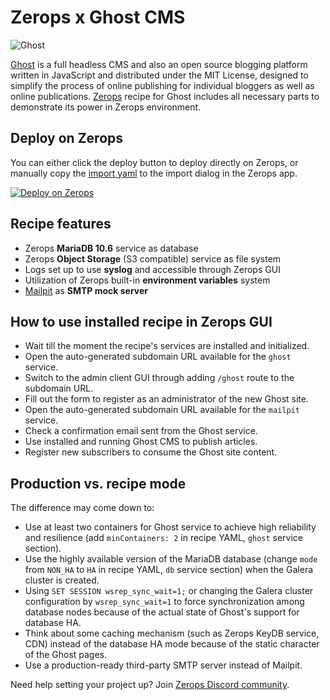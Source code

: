 # Zerops x Ghost CMS

![Ghost](https://github.com/zeropsio/recipe-shared-assets/blob/main/covers/cover-ghost.png)

[Ghost](https://github.com/TryGhost/Ghost) is a full headless CMS and also an open source blogging platform written in JavaScript and distributed under the MIT License, designed to simplify the process of online publishing for individual bloggers as well as online publications. [Zerops](https://zerops.io) recipe for Ghost includes all necessary parts to demonstrate its power in Zerops environment.

## Deploy on Zerops

You can either click the deploy button to deploy directly on Zerops, or manually copy the [import yaml](https://github.com/zeropsio/recipe-ghost/blob/main/zerops-project-import.yml) to the import dialog in the Zerops app.

[![Deploy on Zerops](https://github.com/zeropsio/recipe-shared-assets/blob/main/deploy-button/green/deploy-button.svg)](https://app.zerops.io/recipe/ghost)

## Recipe features

- Zerops **MariaDB 10.6** service as database
- Zerops **Object Storage** (S3 compatible) service as file system
- Logs set up to use **syslog** and accessible through Zerops GUI
- Utilization of Zerops built-in **environment variables** system
- [Mailpit](https://github.com/axllent/mailpit) as **SMTP mock server**

## How to use installed recipe in Zerops GUI

- Wait till the moment the recipe's services are installed and initialized.
- Open the auto-generated subdomain URL available for the `ghost` service.
- Switch to the admin client GUI through adding `/ghost` route to the subdomain URL.
- Fill out the form to register as an administrator of the new Ghost site.
- Open the auto-generated subdomain URL available for the `mailpit` service.
- Check a confirmation email sent from the Ghost service.
- Use installed and running Ghost CMS to publish articles.
- Register new subscribers to consume the Ghost site content.

## Production vs. recipe mode

The difference may come down to:

- Use at least two containers for Ghost service to achieve high reliability and resilience (add `minContainers: 2` in recipe YAML, `ghost` service section).
- Use the highly available version of the MariaDB database (change `mode` from `NON_HA` to `HA` in recipe YAML, `db` service section) when the Galera cluster is created.
- Using `SET SESSION wsrep_sync_wait=1;` or changing the Galera cluster configuration by `wsrep_sync_wait=1` to force synchronization among database nodes because of the actual state of Ghost's support for database HA.
- Think about some caching mechanism (such as Zerops KeyDB service, CDN) instead of the database HA mode because of the static character of the Ghost pages.
- Use a production-ready third-party SMTP server instead of Mailpit.

Need help setting your project up? Join [Zerops Discord community](https://discord.com/invite/WDvCZ54).
